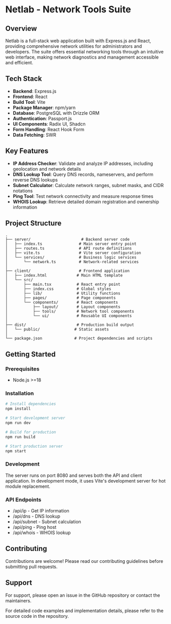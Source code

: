 # Netlab - Network Tools Suite

## Overview
Netlab is a full-stack web application built with Express.js and React, providing comprehensive network utilities for administrators and developers. The suite offers essential networking tools through an intuitive web interface, making network diagnostics and management accessible and efficient.

## Tech Stack
- **Backend**: Express.js
- **Frontend**: React 
- **Build Tool**: Vite
- **Package Manager**: npm/yarn
- **Database**: PostgreSQL with Drizzle ORM
- **Authentication**: Passport.js
- **UI Components**: Radix UI, Shadcn
- **Form Handling**: React Hook Form
- **Data Fetching**: SWR

## Key Features
- **IP Address Checker**: Validate and analyze IP addresses, including geolocation and network details
- **DNS Lookup Tool**: Query DNS records, nameservers, and perform reverse DNS lookups
- **Subnet Calculator**: Calculate network ranges, subnet masks, and CIDR notations
- **Ping Tool**: Test network connectivity and measure response times
- **WHOIS Lookup**: Retrieve detailed domain registration and ownership information

## Project Structure
```
.
├── server/                      # Backend server code
│   ├── index.ts                # Main server entry point
│   ├── routes.ts               # API route definitions
│   ├── vite.ts                 # Vite server configuration
│   └── services/               # Business logic services
│       └── network.ts          # Network-related services
│
├── client/                     # Frontend application
│   ├── index.html             # Main HTML template
│   └── src/
│       ├── main.tsx           # React entry point
│       ├── index.css          # Global styles
│       ├── lib/               # Utility functions
│       ├── pages/             # Page components
│       └── components/        # React components
│           ├── layout/        # Layout components
│           ├── tools/         # Network tool components
│           └── ui/            # Reusable UI components
│
├── dist/                      # Production build output
│   └── public/               # Static assets
│
└── package.json              # Project dependencies and scripts
```

## Getting Started

### Prerequisites
- Node.js >=18


### Installation
```bash
# Install dependencies
npm install

# Start development server
npm run dev

# Build for production
npm run build

# Start production server
npm start
```

### Development
The server runs on port 8080 and serves both the API and client application. In development mode, it uses Vite's development server for hot module replacement.

### API Endpoints   
- /api/ip - Get IP information
- /api/dns - DNS lookup
- /api/subnet - Subnet calculation
- /api/ping - Ping host
- /api/whois - WHOIS lookup


## Contributing
Contributions are welcome! Please read our contributing guidelines before submitting pull requests.

## Support
For support, please open an issue in the GitHub repository or contact the maintainers.

For detailed code examples and implementation details, please refer to the source code in the repository.